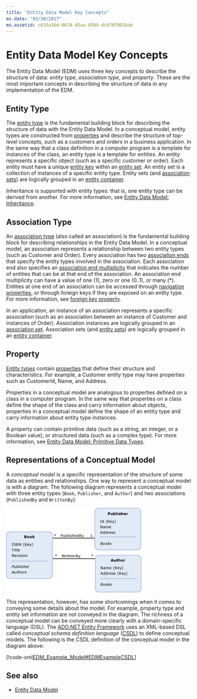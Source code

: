 ```yaml
---
title: "Entity Data Model Key Concepts"
ms.date: "03/30/2017"
ms.assetid: c635a16d-6674-45aa-9344-dcb7df992bab
---
```

# Entity Data Model Key Concepts

The Entity Data Model (EDM) uses three key concepts to describe the structure of data: *entity type*, *association type*, and *property*. These are the most important concepts in describing the structure of data in any implementation of the EDM.  
  
## Entity Type  

 The [entity type](entity-type.md) is the fundamental building block for describing the structure of data with the Entity Data Model. In a conceptual model, entity types are constructed from [properties](property.md) and describe the structure of top-level concepts, such as a customers and orders in a business application. In the same way that a class definition in a computer program is a template for instances of the class, an entity type is a template for entities. An entity represents a specific object (such as a specific customer or order). Each entity must have a unique [entity key](entity-key.md) within an [entity set](entity-set.md).  An entity set is a collection of instances of a specific entity type. Entity sets (and [association sets](association-set.md)) are logically grouped in an [entity container](entity-container.md).  
  
 Inheritance is supported with entity types: that is, one entity type can be derived from another. For more information, see [Entity Data Model: Inheritance](entity-data-model-inheritance.md).  
  
## Association Type  

 An [association type](association-type.md) (also called an association) is the fundamental building block for describing relationships in the Entity Data Model. In a conceptual model, an association represents a relationship between two entity types (such as Customer and Order). Every association has two [association ends](association-end.md) that specify the entity types involved in the association. Each association end also specifies an [association end multiplicity](association-end-multiplicity.md) that indicates the number of entities that can be at that end of the association. An association end multiplicity can have a value of one (1), zero or one (0..1), or many (\*). Entities at one end of an association can be accessed through [navigation properties](navigation-property.md), or through foreign keys if they are exposed on an entity type. For more information, see [foreign key property](foreign-key-property.md).  
  
 In an application, an instance of an association represents a specific association (such as an association between an instance of Customer and instances of Order). Association instances are logically grouped in an [association set](association-set.md). Association sets (and [entity sets](entity-set.md)) are logically grouped in an [entity container](entity-container.md).  
  
## Property  

 [Entity types](entity-type.md) contain [properties](property.md) that define their structure and characteristics. For example, a Customer entity type may have properties such as CustomerId, Name, and Address.  
  
 Properties in a conceptual model are analogous to properties defined on a class in a computer program. In the same way that properties on a class define the shape of the class and carry information about objects, properties in a conceptual model define the shape of an entity type and carry information about entity type instances.  
  
 A property can contain primitive data (such as a string, an integer, or a Boolean value), or structured data (such as a complex type). For more information, see [Entity Data Model: Primitive Data Types](entity-data-model-primitive-data-types.md).  
  
## Representations of a Conceptual Model  

 A *conceptual model* is a specific representation of the structure of some data as entities and relationships. One way to represent a conceptual model is with a diagram. The following diagram represents a conceptual model with three entity types (`Book`, `Publisher`, and `Author`) and two associations (`PublishedBy` and `WrittenBy`):  
  
 ![Diagram showing a conceptual model with three entity types.](./media/entity-data-model-key-concepts/conceptual-model-entity-types-associations.gif)  
  
 This representation, however, has some shortcomings when it comes to conveying some details about the model. For example, property type and entity set information are not conveyed in the diagram. The richness of a conceptual model can be conveyed more clearly with a domain-specific language (DSL). The [ADO.NET Entity Framework](./ef/index.md) uses an XML-based DSL called *conceptual schema definition language* ([CSDL](/ef/ef6/modeling/designer/advanced/edmx/csdl-spec)) to define conceptual models. The following is the CSDL definition of the conceptual model in the diagram above:  
  
 [!code-xml[EDM_Example_Model#EDMExampleCSDL](../../../../samples/snippets/xml/VS_Snippets_Data/edm_example_model/xml/books.edmx#edmexamplecsdl)]  
  
## See also

- [Entity Data Model](entity-data-model.md)
